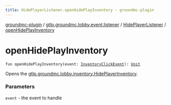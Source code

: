 ```yaml
---
title: HidePlayerListener.openHidePlayInventory - groundmc-plugin
---
```


[groundmc-plugin](../../index.html) / [gtlp.groundmc.lobby.event.listener](../index.html) / [HidePlayerListener](index.html) / [openHidePlayInventory](.)

# openHidePlayInventory

`fun openHidePlayInventory(event: `[`InventoryClickEvent`](https://hub.spigotmc.org/javadocs/spigot/org/bukkit/event/inventory/InventoryClickEvent.html)`): `[`Unit`](https://kotlinlang.org/api/latest/jvm/stdlib/kotlin/-unit/index.html)

Opens the [gtlp.groundmc.lobby.inventory.HidePlayerInventory](../../gtlp.groundmc.lobby.inventory/-hide-player-inventory/index.html).

### Parameters

`event` - the event to handle